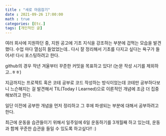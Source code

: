 ```yaml
---
title : "새로 마음잡기"
date : 2021-09-26 17:00:00
math : true
categories: [Etc.]
tags: [개인적인 글]
---
```


여러 회사에 지원하던 중, 지원 공고에 기초 지식을 강조하는 부분에 겁먹는 모습을 발견했다.
수업 마다 열심히 들었었는데.. 다시 잘 정리해서 기초를 다지고 싶다는 욕구가 들어서!
다시 포스팅하려고 한다.

github의 경우 작년 겨울부터 꾸준한 커밋을 목표하고 있다! (논문 작성 시기를 제외하고..ㅎㅎ)

지금까지는 프로젝트 혹은 코테 공부로 코드 작성하는 방식이었는데
코테만 공부하다보니 느슨해지는 걸 발견해서 TIL(Today I Learned)으로 이론적인 개념에 조금 더 집중해보려고 한다.

일단 이전에 공부한 개념을 먼저 정리하고
그 후에 파생되는 부분에 대해서 공부하려고 한다.

최근에 운동을 습관들이기 위해서 일주일에 6일 운동하기를 3개월째 하고 있는데,
운동과 함께 꾸준한 습관을 들일 수 있도록 하고싶다!! :)

